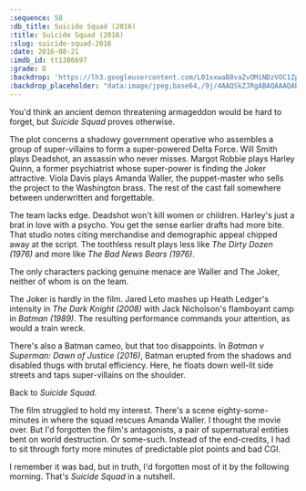```yaml
---
:sequence: 58
:db_title: Suicide Squad (2016)
:title: Suicide Squad (2016)
:slug: suicide-squad-2016
:date: 2016-08-21
:imdb_id: tt1386697
:grade: D
:backdrop: 'https://lh3.googleusercontent.com/L01xxwaB8vaZvOMiNDzVOC1Zpc_5Q9yvh2aiaLXA780phd7z09v35NeuYvOXmIbQFnaQ1bb4PzKn=w1000-l75-rj'
:backdrop_placeholder: "data:image/jpeg;base64,/9j/4AAQSkZJRgABAQAAAQABAAD/2wCEACgcHiMeGSgjISMtKygwPGRBPDc3PHtYXUlkkYCZlo+AjIqgtObDoKrarYqMyP/L2u71////m8H////6/+b9//gBKy0tPDU8djVBdviljJn47Pj4+Oz47Oz4+Pj47Pj4+Pj4+Pjs+Pjs7Pj4+Oz4+Pjs7Oz47Ozs+Pj4+Pjs7Ozs7P/AABEIAAsAFAMBIgACEQEDEQH/xAAYAAACAwAAAAAAAAAAAAAAAAACAwABBf/EAB8QAAIBAgcAAAAAAAAAAAAAAAABAhIhAzEyUWGB8P/EABUBAQEAAAAAAAAAAAAAAAAAAAEA/8QAFBEBAAAAAAAAAAAAAAAAAAAAAP/aAAwDAQACEQMRAD8AzUo72DnTCdLWXIluzGYmuXYhT9YgBCT/2Q=="
---
```


You'd think an ancient demon threatening armageddon would be hard to forget, but _Suicide Squad_ proves otherwise.

The plot concerns a shadowy government operative who assembles a group of super-villains to form a super-powered Delta Force. Will Smith plays Deadshot, an assassin who never misses. Margot Robbie plays Harley Quinn, a former psychiatrist whose super-power is finding the Joker attractive. Viola Davis plays Amanda Waller, the puppet-master who sells the project to the Washington brass. The rest of the cast fall somewhere between underwritten and forgettable.

The team lacks edge. Deadshot won't kill women or children. Harley's just a brat in love with a psycho. You get the sense earlier drafts had more bite. That studio notes citing merchandise and demographic appeal chipped away at the script. The toothless result plays less like _The Dirty Dozen (1976)_ and more like _The Bad News Bears (1976)_.

The only characters packing genuine menace are Waller and The Joker, neither of whom is on the team.

The Joker is hardly in the film. Jared Leto mashes up Heath Ledger's intensity in _The Dark Knight (2008)_ with Jack Nicholson's flamboyant camp in _Batman (1989)_. The resulting performance commands your attention, as would a train wreck.

There's also a Batman cameo, but that too disappoints. In _Batman v Superman: Dawn of Justice (2016)_, Batman erupted from the shadows and disabled thugs with brutal efficiency. Here, he floats down well-lit side streets and taps super-villains on the shoulder.

Back to _Suicide Squad_.

The film struggled to hold my interest. There's a scene eighty-some-minutes in where the squad rescues Amanda Waller. I thought the movie over. But I'd forgotten the film's antagonists, a pair of supernatural entities bent on world destruction. Or some-such. Instead of the end-credits, I had to sit through forty more minutes of predictable plot points and bad CGI.

I remember it was bad, but in truth, I'd forgotten most of it by the following morning. That's _Suicide Squad_ in a nutshell.

